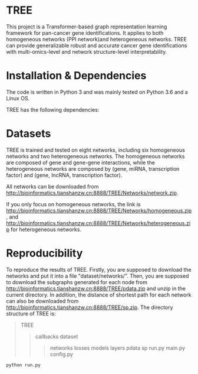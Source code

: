 # 	TREE
This project is a Transformer-based graph representation learning framework for pan-cancer gene identifications. It applies to both homogeneous networks (PPI network)and heterogeneous networks. TREE can provide generalizable robust and accurate cancer gene identifications with multi-omics-level and network structure-level interpretability. 

# Installation & Dependencies
The code is written in Python 3 and was mainly tested on Python 3.6 and a Linux OS. 

TREE has the following dependencies:



# Datasets
TREE is trained and tested on eight networks, including six homogeneous networks and two heterogeneous networks. The homogeneous networks are composed of gene and gene-gene interactions, while the heterogeneous networks are composed by (gene, miRNA, transcription factor) and (gene, lncRNA, transcription factor).

All networks can be downloaded from http://bioinformatics.tianshanzw.cn:8888/TREE/Networks/network.zip.

If you only focus on homogeneous networks, the link is http://bioinformatics.tianshanzw.cn:8888/TREE/Networks/homogeneous.zip, and http://bioinformatics.tianshanzw.cn:8888/TREE/Networks/heterogeneous.zip for heterogeneous networks.

# Reproducibility
To reproduce the results of TREE. Firstly, you are supposed to download the networks and put it into a file "dataset/networks/". Then, you are supposed to download the subgraphs generated for each node from http://bioinformatics.tianshanzw.cn:8888/TREE/pdata.zip and unzip in the current directory. In addition, the distance of shortest path for each network can also be downloaded from http://bioinformatics.tianshanzw.cn:8888/TREE/sp.zip. The directory structure of TREE is:
> TREE
>>callbacks
>>dataset
>>>networks
>>losses
>>models
>>layers
>>pdata
>>sp
>>run.py
>>main.py
>>config.py

    python run.py


